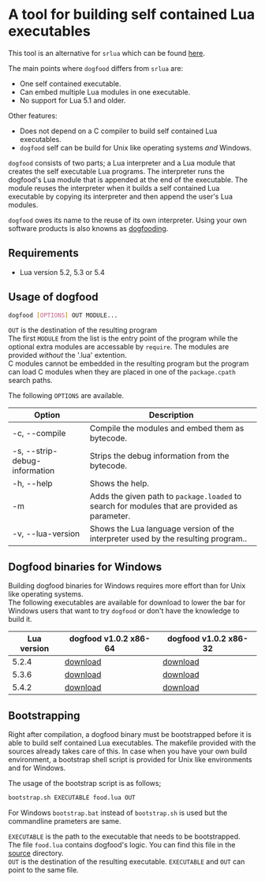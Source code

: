 # A tool for building self contained Lua executables

This tool is an alternative for ```srlua``` which can be found [here](http://tecgraf.puc-rio.br/~lhf/ftp/lua/).

The main points where ```dogfood``` differs from ```srlua``` are:

* One self contained executable.
* Can embed multiple Lua modules in one executable.
* No support for Lua 5.1 and older.

Other features:

* Does not depend on a C compiler to build self contained Lua executables.
* ```dogfood``` self can be build for Unix like operating systems _and_ Windows.

```dogfood``` consists of two parts; a Lua interpreter and a Lua module that creates the self executable Lua programs.
The interpreter runs the dogfood's Lua module that is appended at the end of the executable.
The module reuses the interpreter when it builds a self contained Lua executable by copying its interpreter and then append the user's Lua modules.

```dogfood``` owes its name to the reuse of its own interpreter.
Using your own software products is also knowns as [dogfooding](https://en.wikipedia.org/wiki/Eating_your_own_dog_food).

## Requirements

* Lua version 5.2, 5.3 or 5.4

## Usage of dogfood

``` sh
dogfood [OPTIONS] OUT MODULE...
```

```OUT``` is the destination of the resulting program  
The first ```MODULE``` from the list is the entry point of the program while the optional extra modules are accessable by ```require```.
The modules are provided _without_ the '.lua' extention.  
C modules cannot be embedded in the resulting program but the program can load C modules when they are placed in one of the ```package.cpath``` search paths.

The following ```OPTIONS``` are available.

|Option | Description|
|-------|------------|
|-c, --compile | Compile the modules and embed them as bytecode.|
|-s, --strip-debug-information | Strips the debug information from the bytecode.|
|-h, --help | Shows the help.|
|-m | Adds the given path to ```package.loaded``` to search for modules that are provided as parameter.|
|-v, --lua-version | Shows the Lua language version of the interpreter used by the resulting program..|

## Dogfood binaries for Windows

Building dogfood binaries for Windows requires more effort than for Unix like operating systems.  
The following executables are available for download to lower the bar for Windows users that want to try ```dogfood``` or don't have the knowledge to build it.

| Lua version | dogfood v1.0.2 x86-64 | dogfood v1.0.2 x86-32 |
|-------------|-----|-----|
| 5.2.4 | [download](https://raw.githubusercontent.com/PG1003/dogfood/master/exe/dogfood52_win_x86-64.zip) | [download](https://raw.githubusercontent.com/PG1003/dogfood/master/exe/dogfood52_win_x86-32.zip) |
| 5.3.6 | [download](https://raw.githubusercontent.com/PG1003/dogfood/master/exe/dogfood53_win_x86-64.zip) | [download](https://raw.githubusercontent.com/PG1003/dogfood/master/exe/dogfood53_win_x86-32.zip) |
| 5.4.2 | [download](https://raw.githubusercontent.com/PG1003/dogfood/master/exe/dogfood54_win_x86-64.zip) | [download](https://raw.githubusercontent.com/PG1003/dogfood/master/exe/dogfood54_win_x86-32.zip) |
                              
## Bootstrapping

Right after compilation, a dogfood binary must be bootstrapped before it is able to build self contained Lua executables.
The makefile provided with the sources already takes care of this.
In case when you have your own build environment, a bootstrap shell script is provided for Unix like environments and for Windows.

The usage of the bootstrap script is as follows;

``` sh
bootstrap.sh EXECUTABLE food.lua OUT
```

For Windows ```bootstrap.bat``` instead of ```bootstrap.sh``` is used but the commandline prameters are same.

```EXECUTABLE``` is the path to the executable that needs to be bootstrapped.  
The file ```food.lua``` contains dogfood's logic.
You can find this file in the [source](/src) directory.  
```OUT``` is the destination of the resulting executable.
```EXECUTABLE``` and ```OUT``` can point to the same file.
